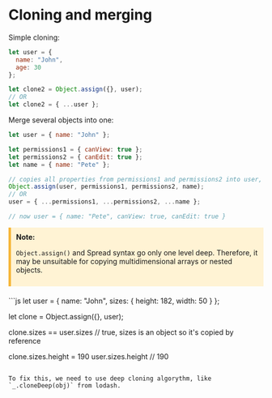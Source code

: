 # Cloning and merging

Simple cloning:
```js
let user = {
  name: "John",
  age: 30
};

let clone2 = Object.assign({}, user);
// OR
let clone2 = { ...user };
```

Merge several objects into one:
```js
let user = { name: "John" };

let permissions1 = { canView: true };
let permissions2 = { canEdit: true };
let name = { name: "Pete" };

// copies all properties from permissions1 and permissions2 into user, overwrites the name
Object.assign(user, permissions1, permissions2, name);
// OR
user = { ...permissions1, ...permissions2, ...name };

// now user = { name: "Pete", canView: true, canEdit: true }
```

<div style="background: #fff3d4;
    border-color: #f6b73c;
    padding-left: 25px;
    border-left-width: 5px;
    border-left-style: solid;
    margin-bottom: 20px;
    padding: 10px;">
  <strong>Note:</strong>

  `Object.assign()` and Spread syntax go only one level deep. Therefore, it may be unsuitable for copying multidimensional arrays or nested objects.
</div>
```js
let user = {
  name: "John",
  sizes: {
    height: 182,
    width: 50
  }
};

let clone = Object.assign({}, user);

clone.sizes == user.sizes // true, sizes is an object so it's copied by reference

clone.sizes.height = 190
user.sizes.height // 190
```

To fix this, we need to use deep cloning algorythm, like `_.cloneDeep(obj)` from lodash.